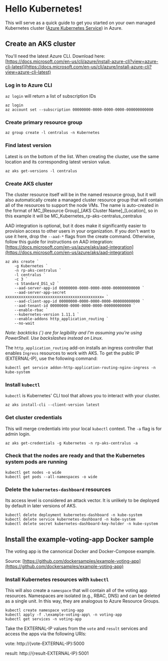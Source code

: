 # Hello Kubernetes!
This will serve as a quick guide to get you started on your own managed Kubernetes cluster ([Azure Kubernetes Service](https://docs.microsoft.com/en-us/azure/aks/intro-kubernetes)) in Azure. 

## Create an AKS cluster
You'll need the latest Azure CLI. Download here: [https://docs.microsoft.com/en-us/cli/azure/install-azure-cli?view=azure-cli-latest](https://docs.microsoft.com/en-us/cli/azure/install-azure-cli?view=azure-cli-latest)

### Log in to Azure CLI
`az login` will return a list of subscription IDs
```
az login
az account set --subscription 00000000-0000-0000-0000-000000000000
```

### Create primary resource group
```
az group create -l centralus -n Kubernetes
```

### Find latest version
Latest is on the bottom of the list. When creating the cluster, use the same location and its corresponding latest version value.
```
az aks get-versions -l centralus
```

### Create AKS cluster
The cluster resource itself will be in the named resource group, but it will also automatically create a managed cluster resource group that will contain all of the resources to support the node VMs. The name is auto-created in the format of MC_[Resource Group]\_[AKS Cluster Name]\_[Location], so in this example it will be MC_Kubernetes_rp-aks-centralus_centralus

AAD integration is optional, but it does make it significantly easier to provision access to other users in your organization. If you don't want to use it here, drop the `--aad-*` flags from the create command. Otherwise, follow this guide for instructions on AAD integration: [https://docs.microsoft.com/en-us/azure/aks/aad-integration](https://docs.microsoft.com/en-us/azure/aks/aad-integration)
```
az aks create `
    -g Kubernetes `
    -n rp-aks-centralus `
    -l centralus `
    -c 3 `
    -s Standard_DS1_v2 `
    --aad-server-app-id 00000000-0000-0000-0000-000000000000 `
    --aad-server-app-secret xxxxxxxxxxxxxxxxxxxxxxxxxxxxxxxxxxxxxxxxxxx= `
    --aad-client-app-id 00000000-0000-0000-0000-000000000000 `
    --aad-tenant-id 00000000-0000-0000-0000-000000000000 `
    --enable-rbac `
    --kubernetes-version 1.11.1 `
    --enable-addons http_application_routing `
    --no-wait
```
_Note: backticks (`) are for legibility and I'm assuming you're using PowerShell. Use backslashes instead on Linux._

The `http_application_routing` add-on installs an ingress controller that enables `Ingress` resources to work with AKS. To get the public IP (EXTERNAL-IP), use the following command:
```
kubectl get service addon-http-application-routing-nginx-ingress -n kube-system
```

### Install `kubectl`
`kubectl` is Kubernetes' CLI tool that allows you to interact with your cluster.
```
az aks install-cli --client-version latest
```

### Get cluster credentials
This will merge credentials into your local `kubectl` context. The `-a` flag is for admin login.
```
az aks get-credentials -g Kubernetes -n rp-aks-centralus -a
```

### Check that the nodes are ready and that the Kubernetes system pods are running
```
kubectl get nodes -o wide
kubectl get pods --all-namespaces -o wide
```

### Delete the `kubernetes-dashboard` resources 
Its access level is considered an attack vector. It is unlikely to be deployed by default in later versions of AKS.
```
kubectl delete deployment kubernetes-dashboard -n kube-system
kubectl delete service kubernetes-dashboard -n kube-system
kubectl delete secret kubernetes-dashboard-key-holder -n kube-system
```

## Install the example-voting-app Docker sample
The voting app is the cannonical Docker and Docker-Compose example. 

Source: [https://github.com/dockersamples/example-voting-app](https://github.com/dockersamples/example-voting-app)

### Install Kubernetes resources with `kubectl`
This will also create a `namespace` that will contain all of the voting app resources. Namespaces are isolated (e.g., RBAC, DNS) and can be deleted as a single unit. In this way, they are analogous to Azure Resource Groups.
```
kubectl create namespace voting-app
kubectl apply -f .\example-voting-app\ -n voting-app
kubectl get services -n voting-app
```

Take the EXTERNAL-IP values from the `vote` and `result` services and access the apps via the following URIs:

vote: http://{vote-EXTERNAL-IP}:5000

result: http://{result-EXTERNAL-IP}:5001
